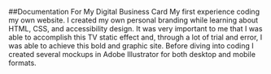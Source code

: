 ##Documentation For My Digital Business Card
My first experience coding my own website. I created my own personal branding while learning about HTML, CSS, and accessibility design. It was very important to me that I was able to accomplish this TV static effect and, through a lot of trial and error, I was able to achieve this bold and graphic site. Before diving into coding I created several mockups in Adobe Illustrator for both desktop and mobile formats. 